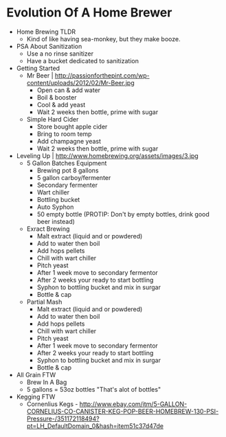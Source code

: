 # Evolution Of A Home Brewer

- Home Brewing TLDR
  - Kind of like having sea-monkey, but they make booze.
- PSA About Sanitization
  - Use a no rinse sanitizer
  - Have a bucket dedicated to sanitization
- Getting Started
  - Mr Beer | http://passionforthepint.com/wp-content/uploads/2012/02/Mr-Beer.jpg
    - Open can & add water
    - Boil & booster
    - Cool & add yeast
    - Wait 2 weeks then bottle, prime with sugar
  - Simple Hard Cider
    - Store bought apple cider
    - Bring to room temp
    - Add champagne yeast
    - Wait 2 weeks then bottle, prime with sugar
- Leveling Up | http://www.homebrewing.org/assets/images/3.jpg
  - 5 Gallon Batches Equipment
    - Brewing pot 8 gallons
    - 5 gallon carboy/fermenter
    - Secondary fermenter
    - Wart chiller
    - Bottling bucket
    - Auto Syphon
    - 50 empty bottle (PROTIP: Don't by empty bottles, drink good beer instead)
  - Exract Brewing
    - Malt extract (liquid and or powdered)
    - Add to water then boil
    - Add hops pellets
    - Chill with wart chiller
    - Pitch yeast
    - After 1 week move to secondary fermentor
    - After 2 weeks your ready to start bottling
    - Syphon to bottling bucket and mix in surgar
    - Bottle & cap
  - Partial Mash
    - Malt extract (liquid and or powdered)
    - Add to water then boil
    - Add hops pellets
    - Chill with wart chiller
    - Pitch yeast
    - After 1 week move to secondary fermentor
    - After 2 weeks your ready to start bottling
    - Syphon to bottling bucket and mix in surgar
    - Bottle & cap
- All Grain FTW
  - Brew In A Bag
  - 5 gallons = 53oz bottles "That's alot of bottles"
- Kegging FTW
  - Cornenlius Kegs - http://www.ebay.com/itm/5-GALLON-CORNELIUS-CO-CANISTER-KEG-POP-BEER-HOMEBREW-130-PSI-Pressure-/351172118494?pt=LH_DefaultDomain_0&hash=item51c37d47de
 
